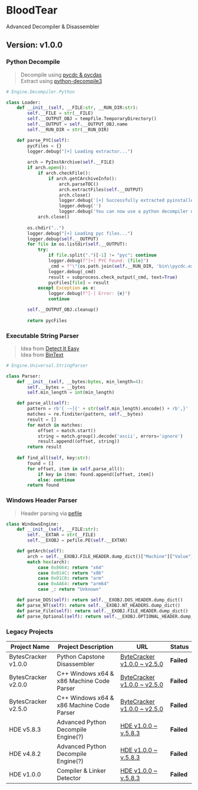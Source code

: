 # BloodTear
Advanced Decompiler & Disassembler


## Version: v1.0.0
### Python Decompile
> Decompile using [pycdc & pycdas](https://github.com/zrax/pycdc)<br>
> Extract using [python-decompile3](https://github.com/rocky/python-decompile3)<br>
```Python
# Engine.Decompiler.Python

class Loader:
    def __init__(self, __FILE:str, __RUN_DIR:str):
        self.__FILE = str(__FILE)
        self.__OUTPUT_OBJ = tempfile.TemporaryDirectory()
        self.__OUTPUT = self.__OUTPUT_OBJ.name
        self.__RUN_DIR = str(__RUN_DIR)

    def parse_PYC(self):
        pycFiles = {}
        logger.debug("[+] Loading extractor...")
        
        arch = PyInstArchive(self.__FILE)
        if arch.open():
            if arch.checkFile():
                if arch.getCArchiveInfo():
                    arch.parseTOC()
                    arch.extractFiles(self.__OUTPUT)
                    arch.close()
                    logger.debug('[+] Successfully extracted pyinstaller archive: {0}'.format(self.__FILE))
                    logger.debug('')
                    logger.debug('You can now use a python decompiler on the pyc files within the extracted directory')
            arch.close()
        
        os.chdir("..")
        logger.debug("[+] Loading pyc files...")
        logger.debug(self.__OUTPUT)
        for file in os.listdir(self.__OUTPUT):
            try:
                if file.split(".")[-1] != "pyc": continue
                logger.debug(f"[+] PYC Found: {file}")
                _cmd = f"\"{os.path.join(self.__RUN_DIR, 'bin\\pycdc.exe')}\" \"{os.path.join(self.__OUTPUT, file)}\""
                logger.debug(_cmd)
                result = subprocess.check_output(_cmd, text=True)
                pycFiles[file] = result
            except Exception as e:
                logger.debug(f"[-] Error: {e}")
                continue

        self.__OUTPUT_OBJ.cleanup()
        
        return pycFiles
```

### Executable String Parser
> Idea from [Detect It Easy](https://www.majorgeeks.com/files/details/detect_it_easy.html)<br>
> Idea from [BinText](https://www.majorgeeks.com/files/details/bintext.html)<br>
```Python
# Engine.Universal.StringParser

class Parser:
    def __init__(self, __bytes:bytes, min_length=4):
        self.__bytes = __bytes
        self.min_length = int(min_length)

    def parse_all(self):
        pattern = rb'[ -~]{' + str(self.min_length).encode() + rb',}'
        matches = re.finditer(pattern, self.__bytes)
        result = []
        for match in matches:
            offset = match.start()
            string = match.group().decode('ascii', errors='ignore')
            result.append((offset, string))
        return result
    
    def find_all(self, key:str):
        found = []
        for offset, item in self.parse_all():
            if key in item: found.append([offset, item])
            else: continue
        return found
```

### Windows Header Parser
> Header parsing via [pefile]()
```Python
class WindowsEngine:
    def __init__(self, __FILE:str):
        self.__EXTAR = str(__FILE)
        self.__EXOBJ = pefile.PE(self.__EXTAR)

    def getArch(self): 
        arch = self.__EXOBJ.FILE_HEADER.dump_dict()["Machine"]["Value"]
        match hex(arch):
            case 0x8664: return "x64"
            case 0x014C: return "x86"
            case 0x01C0: return "arm"
            case 0xAA64: return "arm64"
            case _: return "Unknown"

    def parse_DOS(self): return self.__EXOBJ.DOS_HEADER.dump_dict()
    def parse_NT(self): return self.__EXOBJ.NT_HEADERS.dump_dict()
    def parse_File(self): return self.__EXOBJ.FILE_HEADER.dump_dict()
    def parse_Optional(self): return self.__EXOBJ.OPTIONAL_HEADER.dump_dict()
```

### Legacy Projects
| Project Name          | Project Description                       | URL                                                                              | Status        |
|-----------------------|-------------------------------------------|----------------------------------------------------------------------------------|---------------|
| BytesCracker v1.0.0   | Python Capstone Disassembler              | [ByteCracker v1.0.0 ~ v2.5.0](https://github.com/mastermind65535/ByteCracker)    | **Failed**    |
| BytesCracker v2.0.0   | C++ Windows x64 & x86 Machine Code Parser | [ByteCracker v1.0.0 ~ v2.5.0](https://github.com/mastermind65535/ByteCracker)    | **Failed**    |
| BytesCracker v2.5.0   | C++ Windows x64 & x86 Machine Code Parser | [ByteCracker v1.0.0 ~ v2.5.0](https://github.com/mastermind65535/ByteCracker)    | **Failed**    |
| HDE v5.8.3            | Advanced Python Decompile Engine(?)       | [HDE v1.0.0 ~ v.5.8.3](https://github.com/mastermind65535/HDE)                   | **Failed**    |
| HDE v4.8.2            | Advanced Python Decompile Engine(?)       | [HDE v1.0.0 ~ v.5.8.3](https://github.com/mastermind65535/HDE)                   | **Failed**    |
| HDE v1.0.0            | Compiler & Linker Detector                | [HDE v1.0.0 ~ v.5.8.3](https://github.com/mastermind65535/HDE)                   | **Failed**    |
